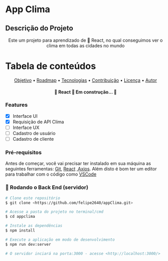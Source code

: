 # App Clima

## Descrição do Projeto
<p align="center">Este um projeto para aprendizado de 🔗 React, no qual conseguimos ver o clima em todas as cidades no mundo </p>

Tabela de conteúdos
=================
<p align="center">
 <a href="#objetivo">Objetivo</a> •
 <a href="#roadmap">Roadmap</a> • 
 <a href="#tecnologias">Tecnologias</a> • 
 <a href="#contribuicao">Contribuição</a> • 
 <a href="#licenc-a">Licença</a> • 
 <a href="#autor">Autor</a>
</p>

<h4 align="center"> 
	🚧  React 🚀 Em construção...  🚧
</h4>

### Features

- [x] Interface UI
- [x] Requisição de API Clima
- [ ] Interface UX
- [ ] Cadastro de usuário
- [ ] Cadastro de cliente

### Pré-requisitos

Antes de começar, você vai precisar ter instalado em sua máquina as seguintes ferramentas:
[Git](https://git-scm.com), [React](https://reactjs.org/) ,[Axios](https://axios-http.com/). 
Além disto é bom ter um editor para trabalhar com o código como [VSCode](https://code.visualstudio.com/)

### 🎲 Rodando o Back End (servidor)

```bash
# Clone este repositório
$ git clone <https://github.com/felipe2640/appClima.git>

# Acesse a pasta do projeto no terminal/cmd
$ cd appclima

# Instale as dependências
$ npm install

# Execute a aplicação em modo de desenvolvimento
$ npm run dev:server

# O servidor inciará na porta:3000 - acesse <http://localhost:3000/>
```



